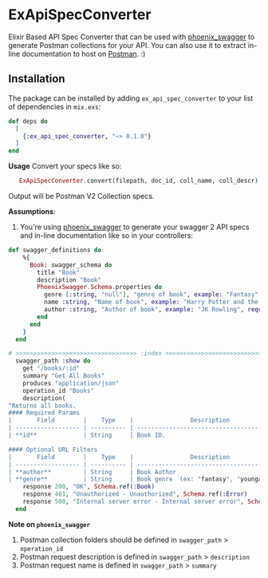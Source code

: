 # ExApiSpecConverter

Elixir Based API Spec Converter that can be used with [phoenix_swagger](https://hexdocs.pm/phoenix_swagger/getting-started.html) to generate Postman collections for your API. You can also use it to extract in-line documentation to host on [Postman](https://learning.postman.com/docs/publishing-your-api/documenting-your-api/). :)

## Installation
The package can be installed by adding `ex_api_spec_converter` to your list of
dependencies in `mix.exs`:

```elixir
def deps do
  [
    {:ex_api_spec_converter, "~> 0.1.0"}
  ]
end
```

**Usage**
Convert your specs like so:
``` elixir
   ExApiSpecConverter.convert(filepath, doc_id, coll_name, coll_descr)
```
Output will be Postman V2 Collection specs.

**Assumptions**:
1. You're using [phoenix_swagger](https://hexdocs.pm/phoenix_swagger/getting-started.html) to generate your swagger 2 API specs and in-line documentation like so in your controllers:

``` elixir
def swagger_definitions do
    %{
      Book: swagger_schema do
        title "Book"
        description "Book"
        PhoenixSwagger.Schema.properties do
          genre [:string, "null"], "genre of book", example: "Fantasy", required: true
          name :string, "Name of book", example: "Harry Potter and the Chamber of Secrets", required: true
          author :string, "Author of book", example: "JK Rowling", required: true
        end
      end
    }
  end

# >>>>>>>>>>>>>>>>>>>>>>>>>>>>>>>>>> :index >>>>>>>>>>>>>>>>>>>>>>>>>>>>>>>>>>>>
  swagger_path :show do
    get "/books/:id"
    summary "Get All Books"
    produces "application/json"
    operation_id "Books"
    description(
"Returns all books.
#### Required Params
|       Field        |    Type    |                Description                 |
| ------------------ | ---------- | ------------------------------------------ |
| **id**             | String     | Book ID.                                   |

#### Optional URL Filters
|       Field        |    Type    |                Description                 |
| ------------------ | ---------- | ------------------------------------------ |
| **author**         | String     | Book Author                                |
| **genre**          | String     | Book genre  (ex: "fantasy", "youngadult"   |")
    response 200, "OK", Schema.ref(:Book)
    response 401, "Unauthorized - Unauthorized", Schema.ref(:Error)
    response 500, "Internal server error - Internal server error", Schema.ref(:Error)
  end
```


**Note on `phoenix_swagger`**
1. Postman collection folders should be defined in `swagger_path` > `operation_id`
2. Postman request description is defined in `swagger_path` > `description`
3. Postman request name is defined in `swagger_path` > `summary`
